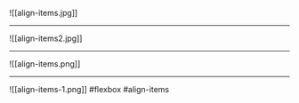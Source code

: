 ![[align-items.jpg]]
***
![[align-items2.jpg]]
***

![[align-items.png]]
***
![[align-items-1.png]]
#flexbox #align-items
